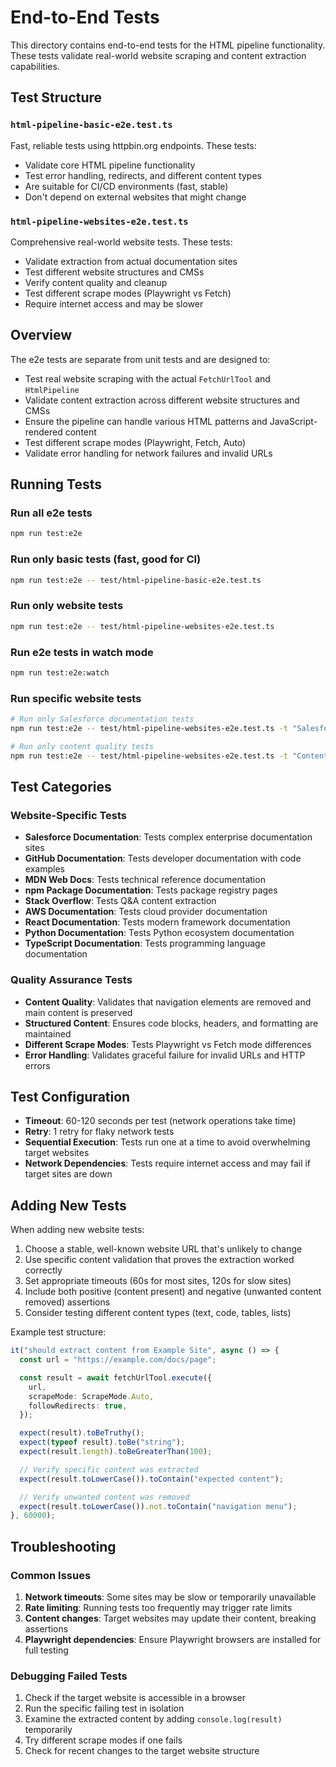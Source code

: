 # End-to-End Tests

This directory contains end-to-end tests for the HTML pipeline functionality. These tests validate real-world website scraping and content extraction capabilities.

## Test Structure

### `html-pipeline-basic-e2e.test.ts`

Fast, reliable tests using httpbin.org endpoints. These tests:

- Validate core HTML pipeline functionality
- Test error handling, redirects, and different content types
- Are suitable for CI/CD environments (fast, stable)
- Don't depend on external websites that might change

### `html-pipeline-websites-e2e.test.ts`

Comprehensive real-world website tests. These tests:

- Validate extraction from actual documentation sites
- Test different website structures and CMSs
- Verify content quality and cleanup
- Test different scrape modes (Playwright vs Fetch)
- Require internet access and may be slower

## Overview

The e2e tests are separate from unit tests and are designed to:

- Test real website scraping with the actual `FetchUrlTool` and `HtmlPipeline`
- Validate content extraction across different website structures and CMSs
- Ensure the pipeline can handle various HTML patterns and JavaScript-rendered content
- Test different scrape modes (Playwright, Fetch, Auto)
- Validate error handling for network failures and invalid URLs

## Running Tests

### Run all e2e tests

```bash
npm run test:e2e
```

### Run only basic tests (fast, good for CI)

```bash
npm run test:e2e -- test/html-pipeline-basic-e2e.test.ts
```

### Run only website tests

```bash
npm run test:e2e -- test/html-pipeline-websites-e2e.test.ts
```

### Run e2e tests in watch mode

```bash
npm run test:e2e:watch
```

### Run specific website tests

```bash
# Run only Salesforce documentation tests
npm run test:e2e -- test/html-pipeline-websites-e2e.test.ts -t "Salesforce"

# Run only content quality tests
npm run test:e2e -- test/html-pipeline-websites-e2e.test.ts -t "Content Quality"
```

## Test Categories

### Website-Specific Tests

- **Salesforce Documentation**: Tests complex enterprise documentation sites
- **GitHub Documentation**: Tests developer documentation with code examples
- **MDN Web Docs**: Tests technical reference documentation
- **npm Package Documentation**: Tests package registry pages
- **Stack Overflow**: Tests Q&A content extraction
- **AWS Documentation**: Tests cloud provider documentation
- **React Documentation**: Tests modern framework documentation
- **Python Documentation**: Tests Python ecosystem documentation
- **TypeScript Documentation**: Tests programming language documentation

### Quality Assurance Tests

- **Content Quality**: Validates that navigation elements are removed and main content is preserved
- **Structured Content**: Ensures code blocks, headers, and formatting are maintained
- **Different Scrape Modes**: Tests Playwright vs Fetch mode differences
- **Error Handling**: Validates graceful failure for invalid URLs and HTTP errors

## Test Configuration

- **Timeout**: 60-120 seconds per test (network operations take time)
- **Retry**: 1 retry for flaky network tests
- **Sequential Execution**: Tests run one at a time to avoid overwhelming target websites
- **Network Dependencies**: Tests require internet access and may fail if target sites are down

## Adding New Tests

When adding new website tests:

1. Choose a stable, well-known website URL that's unlikely to change
2. Use specific content validation that proves the extraction worked correctly
3. Set appropriate timeouts (60s for most sites, 120s for slow sites)
4. Include both positive (content present) and negative (unwanted content removed) assertions
5. Consider testing different content types (text, code, tables, lists)

Example test structure:

```typescript
it("should extract content from Example Site", async () => {
  const url = "https://example.com/docs/page";

  const result = await fetchUrlTool.execute({
    url,
    scrapeMode: ScrapeMode.Auto,
    followRedirects: true,
  });

  expect(result).toBeTruthy();
  expect(typeof result).toBe("string");
  expect(result.length).toBeGreaterThan(100);

  // Verify specific content was extracted
  expect(result.toLowerCase()).toContain("expected content");

  // Verify unwanted content was removed
  expect(result.toLowerCase()).not.toContain("navigation menu");
}, 60000);
```

## Troubleshooting

### Common Issues

1. **Network timeouts**: Some sites may be slow or temporarily unavailable
2. **Rate limiting**: Running tests too frequently may trigger rate limits
3. **Content changes**: Target websites may update their content, breaking assertions
4. **Playwright dependencies**: Ensure Playwright browsers are installed for full testing

### Debugging Failed Tests

1. Check if the target website is accessible in a browser
2. Run the specific failing test in isolation
3. Examine the extracted content by adding `console.log(result)` temporarily
4. Try different scrape modes if one fails
5. Check for recent changes to the target website structure
